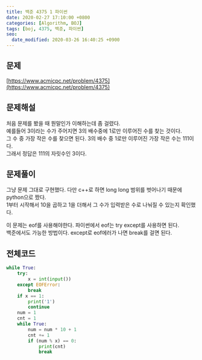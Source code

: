 ```yaml
---
title: 백준 4375 1 파이썬
date: 2020-02-27 17:10:00 +0800
categories: [Algorithm, BOJ]
tags: [boj, 4375, 백준, 파이썬]
seo:
  date_modified: 2020-03-26 16:40:25 +0900
---
```


## 문제
[https://www.acmicpc.net/problem/4375](https://www.acmicpc.net/problem/4375)  


## 문제해설
처음 문제를 봤을 때 뭔말인가 이해하는데 좀 걸렸다.  
예를들어 3이라는 수가 주어지면 3의 배수중에 1로만 이루어진 수를 찾는 것이다.  
그 수 중 가장 작은 수를 찾으면 된다. 3의 배수 중 1로만 이루어진 가장 작은 수는 111이다.  
그래서 정답은 111의 자릿수인 3이다.  


## 문제풀이
그냥 문제 그대로 구현했다. 다만 c++로 하면 long long 범위를 벗어나기 때문에 python으로 짰다.  
1부터 시작해서 10을 곱하고 1을 더해서 그 수가 입력받은 수로 나눠질 수 있는지 확인했다.  

이 문제는 eof를 사용해야한다. 파이썬에서 eof는 try except를 사용하면 된다.  
백준에서도 가능한 방법이다. except로 eof에러가 나면 break를 걸면 된다.  


## 전체코드
```python
while True:
    try:
        x = int(input())
    except EOFError:
        break
    if x == 1:
        print('1')
        continue
    num = 1
    cnt = 1
    while True:
        num = num * 10 + 1
        cnt += 1
        if (num % x) == 0:
            print(cnt)
            break

```